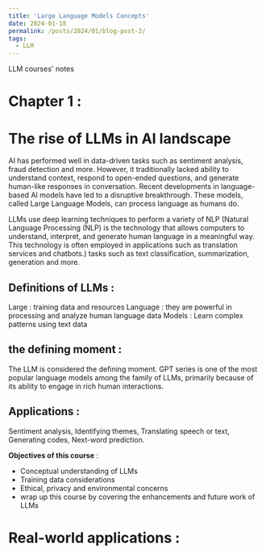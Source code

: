 ```yaml
---
title: 'Large Language Models Concepts'
date: 2024-01-18
permalink: /posts/2024/01/blog-post-2/
tags:
  - LLM
---
```

LLM courses' notes

Chapter 1 : 
======

The rise of LLMs in AI landscape
======
AI has performed well in data-driven tasks such as sentiment analysis, fraud detection and more. However, it traditionally lacked ability to understand context, respond to open-ended questions, and generate human-like responses in conversation. Recent developments in language-based AI models have led to a disruptive breakthrough. These models, called Large Language Models, can process language as humans do. 

LLMs use deep learning techniques to perform a variety of NLP (Natural Language Processing (NLP) is the technology that allows computers to understand, interpret, and generate human language in a meaningful way. This technology is often employed in applications such as translation services and chatbots.) tasks such as text classification, summarization, generation and more.  

Definitions of LLMs : 
------
Large : training data and resources 
Language : they are powerful in processing and analyze human language data
Models : Learn complex patterns using text data 

the defining moment : 
------
The LLM is considered the defining moment. 
GPT series is one of the most popular language models among the family of LLMs, primarily because of its ability to engage in rich human interactions. 

Applications :
------
Sentiment analysis, Identifying themes, Translating speech or text, Generating codes, Next-word prediction. 

**Objectives of this course** : 
- Conceptual understanding of LLMs
- Training data considerations
- Ethical, privacy and environmental concerns
- wrap up this course by covering the enhancements and future work of LLMs 


Real-world applications :
======
  


















